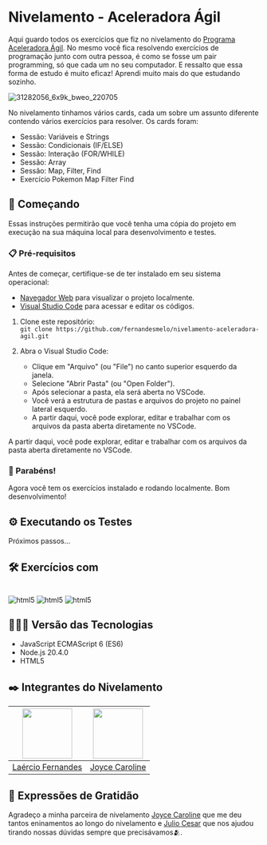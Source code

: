 # Nivelamento - Aceleradora Ágil

Aqui guardo todos os exercícios que fiz no nivelamento do [Programa Aceleradora Ágil](https://www.linkedin.com/school/aceleradora-%C3%A1gil/mycompany/). No mesmo você fica resolvendo exercícios de programação junto com outra pessoa, é como se fosse um pair programming, só que cada um no seu computador. E ressalto que essa forma de estudo é muito eficaz! Aprendi muito mais do que estudando sozinho.

![31282056_6x9k_bweo_220705](https://github.com/fernandesmelo/nivelamento-aceleradora-agil/assets/113717317/26b1acc5-d3a2-4cfa-88e1-b9fe9512bfeb)

No nivelamento tinhamos vários cards, cada um sobre um assunto diferente contendo vários exercícios para resolver. Os cards foram:

* Sessão: Variáveis e Strings
* Sessão: Condicionais (IF/ELSE)
* Sessão: Interação (FOR/WHILE)
* Sessão: Array
* Sessão: Map, Filter, Find
* Exercício Pokemon Map Filter Find

## 🚀 Começando
Essas instruções permitirão que você tenha uma cópia do projeto em execução na sua máquina local para desenvolvimento e testes.

### 📋 Pré-requisitos

Antes de começar, certifique-se de ter instalado em seu sistema operacional:
* [Navegador Web](https://www.google.com/chrome/) para visualizar o projeto localmente.
* [Visual Studio Code](https://code.visualstudio.com/) para acessar e editar os códigos.

1. Clone este repositório:
   <br>
   ```git clone https://github.com/fernandesmelo/nivelamento-aceleradora-agil.git```

2. Abra o Visual Studio Code:
   * Clique em "Arquivo" (ou "File") no canto superior esquerdo da janela.
   * Selecione "Abrir Pasta" (ou "Open Folder").
   * Após selecionar a pasta, ela será aberta no VSCode.
   * Você verá a estrutura de pastas e arquivos do projeto no painel lateral esquerdo.
   * A partir daqui, você pode explorar, editar e trabalhar com os arquivos da pasta aberta diretamente no VSCode.
     
A partir daqui, você pode explorar, editar e trabalhar com os arquivos da pasta aberta diretamente no VSCode.

### 🎉 Parabéns!
Agora você tem os exercícios instalado e rodando localmente. Bom desenvolvimento!

## ⚙️ Executando os Testes
Próximos passos...

## 🛠️ Exercícios com
<div style="display: inline-block"><br/>
  <img align="center" alt="html5" src="https://img.shields.io/badge/JavaScript-323330?style=for-the-badge&logo=javascript&logoColor=F7DF1E" />
  <img align="center" alt="html5" src="https://img.shields.io/badge/Node.js-43853D?style=for-the-badge&logo=node.js&logoColor=white" />
  <img align="center" alt="html5" src="https://img.shields.io/badge/HTML5-E34F26?style=for-the-badge&logo=html5&logoColor=white" /> 
</div><br/>

## 👨🏽‍💻 Versão das Tecnologias
* JavaScript ECMAScript 6 (ES6)
* Node.js 20.4.0
* HTML5

## ✒️ Integrantes do Nivelamento
| <img src="https://github.com/fernandesmelo/carona-solidaria/assets/113717317/9bfaad36-461b-40fb-94c0-e80f575537a2" width="100" height="100" /> | <img src="https://github.com/fernandesmelo/nivelamento-aceleradora-agil/assets/113717317/bfaee705-3eac-43fd-8fce-614dd58e811f" width="100" height="100" /> 
|:-------------------------------------------------------:|:-------------------------------------------------------:|
| [Laércio Fernandes](https://www.linkedin.com/in/laercio-fernandes/) | [Joyce Caroline](https://www.linkedin.com/in/joyce-caroline-amorim/)                                         




## 🎁 Expressões de Gratidão
Agradeço a minha parceira de nivelamento [Joyce Caroline](https://www.linkedin.com/in/joyce-caroline-amorim/) que me deu tantos eninamentos ao longo do nivelamento e [Julio Cesar](https://www.linkedin.com/in/julio-cesar-30757223a/) que nos ajudou tirando nossas dúvidas sempre que precisávamos🫂.

